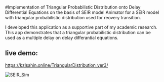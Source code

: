 #Implementation of Triangular Probabilistic Distribution onto Delay Differential Equations on the basis of SEIR model
Animator for a SEIR model with triangular probabilistic distribution used for reovery transition.

I developed this application as a supportive part of my academic research. This app demonstrates that a triangular probabilistic distribution can be used as a multiple delay on delay differantial equations.


## live demo: 
https://kzlsahin.online/TriangularDistribution_ver3/

![SEIR_Sim](https://user-images.githubusercontent.com/46689277/229784191-551a6b61-6446-4d3b-88ac-a1588d139129.png)
